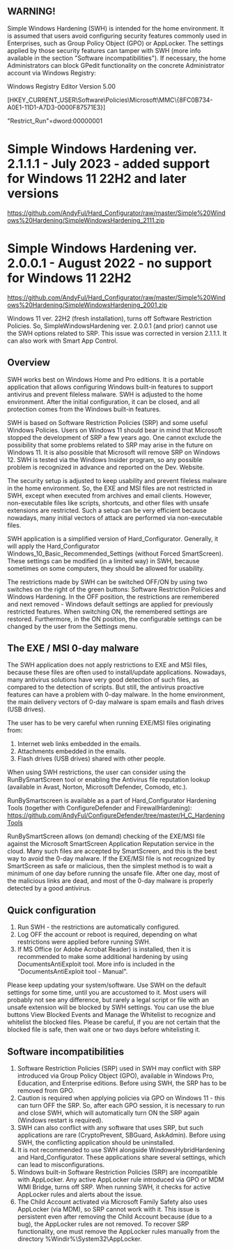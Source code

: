 ## WARNING!
Simple Windows Hardening (SWH) is intended for the home environment. It is assumed that users avoid configuring security features commonly used in Enterprises, such as Group Policy Object (GPO) or AppLocker. The settings applied by those security features can tamper with SWH (more info available in the section "Software  incompatibilities").
If necessary, the home Administrators can block GPedit functionality on the concrete Administrator account via Windows Registry:

Windows Registry Editor Version 5.00

[HKEY_CURRENT_USER\Software\Policies\Microsoft\MMC\\{8FC0B734-A0E1-11D1-A7D3-0000F87571E3}]

"Restrict_Run"=dword:00000001


# Simple Windows Hardening ver. 2.1.1.1 - July 2023 - added support for Windows 11 22H2 and later versions
https://github.com/AndyFul/Hard_Configurator/raw/master/Simple%20Windows%20Hardening/SimpleWindowsHardening_2111.zip

# Simple Windows Hardening ver. 2.0.0.1 - August 2022 - no support for Windows 11 22H2
https://github.com/AndyFul/Hard_Configurator/raw/master/Simple%20Windows%20Hardening/SimpleWindowsHardening_2001.zip

Windows 11 ver. 22H2 (fresh installation), turns off Software Restriction Policies. So, SimpleWindowsHardening ver. 
2.0.0.1 (and prior) cannot use the SWH options related to SRP. This issue was corrected in version 2.1.1.1.
It can also work with Smart App Control.


## Overview
SWH works best on Windows Home and Pro editions. It is a portable application that allows configuring Windows 
built-in features to support antivirus and prevent fileless malware. SWH is adjusted to the home environment. After the initial 
configuration, it can be closed, and all protection comes from the Windows built-in features.

SWH is based on Software Restriction Policies (SRP) and some useful Windows Policies. 
Users on Windows 11 should bear in mind that Microsoft stopped the development of SRP a few years ago. One cannot exclude the 
possibility that some problems related to SRP may arise in the future on Windows 11. It is also possible that Microsoft will remove 
SRP on Windows 12. 
SWH is tested via the Windows Insider program, so any possible problem is recognized in advance and reported on the Dev. Website.

The security setup is adjusted to keep usability and prevent fileless malware in the home environment. So, the EXE and MSI files are 
not restricted in SWH, except when executed from archives and email clients. However, non-executable files like scripts, shortcuts, and 
other files with unsafe extensions are restricted. Such a setup can be very efficient because nowadays, many initial vectors of attack 
are performed via non-executable files.

SWH application is a simplified version of Hard_Configurator. Generally, it will apply the Hard_Configurator 
Windows_10_Basic_Recommended_Settings (without Forced SmartScreen). These settings can be modified (in a limited way) in SWH, because 
sometimes on some computers, they should be allowed for usability.

The restrictions made by SWH can be switched OFF/ON by using two switches on the right of the green buttons:   Software Restriction 
Policies   and   Windows Hardening. In the OFF position, the restrictions are remembered and next removed - Windows default settings 
are applied for previously restricted features. When switching ON, the remembered settings are restored. Furthermore, in the ON 
position, the configurable settings can be changed by the user from the Settings menu.


## The EXE / MSI 0-day malware

The SWH application does not apply restrictions to EXE and MSI files, because these files are often used to install/update 
applications. Nowadays, many antivirus solutions have very good detection of such files, as compared to the detection of scripts. But 
still, the antivirus proactive features can have a problem with 0-day malware. In the home environment, the main delivery vectors of 
0-day malware is spam emails and flash drives (USB drives). 

The user has to be very careful when running EXE/MSI files originating from:
1. Internet web links embedded in the emails.
2. Attachments embedded in the emails.
3. Flash drives (USB drives) shared with other people.

When using SWH restrictions, the user can consider using the RunBySmartScreen tool or enabling the Antivirus file reputation
lookup (available in Avast, Norton, Microsoft Defender, Comodo, etc.). 

RunBySmartscreen is available as a part of Hard_Configurator Hardening Tools (together with ConfigureDefender and FirewallHardening):
https://github.com/AndyFul/ConfigureDefender/tree/master/H_C_HardeningTools

RunBySmartScreen allows (on demand) checking of the EXE/MSI file against the Microsoft SmartScreen Application Reputation service in 
the cloud. Many such files are accepted by SmartScreen, and this is the best way to avoid the 0-day malware. If the EXE/MSI file is 
not recognized by SmartScreen as safe or malicious, then the simplest method is to wait a minimum of one day before running the unsafe 
file. After one day, most of the malicious links are dead, and most of the 0-day malware is properly detected by a good antivirus.


## Quick configuration

1. Run SWH - the restrictions are automatically configured.
2. Log OFF the account or reboot is required, depending on what restrictions were applied before running SWH.
3. If MS Office (or Adobe Acrobat Reader) is installed, then it is recommended to make some additional hardening by using
   DocumentsAntiExploit tool. More info is included in the "DocumentsAntiExploit tool - Manual". 
    
Please keep updating your system/software. Use SWH on the default settings for some time, until you are accustomed to it. Most 
users will probably not see any difference, but rarely a legal script or file with an unsafe extension will be blocked by SWH 
settings. You can use the blue buttons  View Blocked Events   and  Manage the Whitelist  to recognize and whitelist the blocked files. 
Please be careful, if you are not certain that the blocked file is safe, then wait one or two days before whitelisting it.


## Software  incompatibilities

1. Software Restriction Policies (SRP) used in SWH may conflict with SRP introduced via Group Policy Object (GPO), available in Windows Pro, Education, and Enterprise editions. Before using SWH, the SRP has to be removed from GPO.
2. Caution is required when applying policies via GPO on Windows 11 - this can turn OFF the SRP. So, after each GPO session, it is necessary to run and close SWH, which will automatically turn ON the SRP again (Windows restart is required).
3. SWH can also conflict with any software that uses SRP, but such applications are rare (CryptoPrevent, SBGuard, AskAdmin). Before using SWH, the conflicting application should be uninstalled.
4. It is not recommended to use SWH alongside WindowsHybridHardening and Hard_Configurator. These applications share several settings, which can lead to misconfigurations.
5. Windows built-in Software Restriction Policies (SRP) are incompatible with AppLocker. Any active AppLocker rule introduced via GPO or MDM WMI Bridge, turns off SRP. When running SWH, it checks for active AppLocker rules and alerts about the issue.
6. The Child Account activated via Microsoft Family Safety also uses AppLocker (via MDM), so SRP cannot work with it. This issue is persistent even after removing the Child Account because (due to a bug), the AppLocker rules are not removed. To recover SRP functionality, one must remove the AppLocker rules manually from the directory %Windir%\System32\AppLocker.
